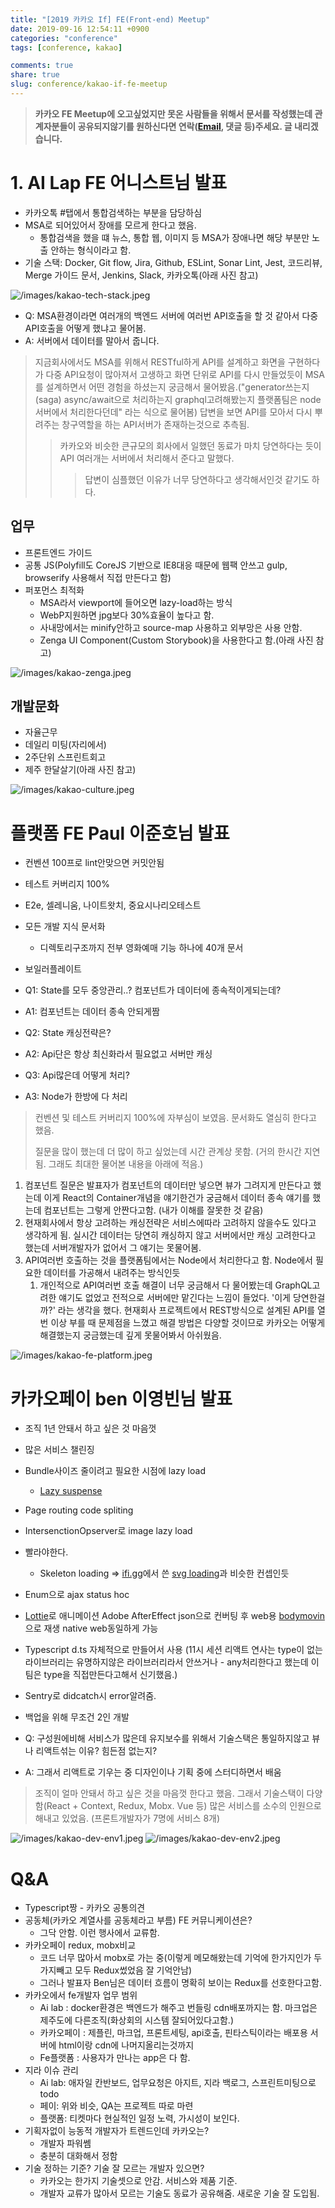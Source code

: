 ```yaml
---
title: "[2019 카카오 If] FE(Front-end) Meetup"
date: 2019-09-16 12:54:11 +0900
categories: "conference"
tags: [conference, kakao]

comments: true
share: true
slug: conference/kakao-if-fe-meetup
---
```


> **카카오 FE Meetup에 오고싶었지만 못온 사람들을 위해서 문서를 작성했는데 관계자분들이 공유되지않기를 원하신다면 연락(<a href="mailto:email@qvil.dev">Email</a>, 댓글 등)주세요. 글 내리겠습니다.**

# 1. AI Lap FE 어니스트님 발표

- 카카오톡 #탭에서 통합검색하는 부분을 담당하심
- MSA로 되어있어서 장애를 모르게 한다고 했음.
  - 통합검색을 했을 떄 뉴스, 통합 웹, 이미지 등 MSA가 장애나면 해당 부분만 노출 안하는 형식이라고 함.
- 기술 스택: Docker, Git flow, Jira, Github, ESLint, Sonar Lint, Jest, 코드리뷰, Merge 가이드 문서, Jenkins, Slack, 카카오톡(아래 사진 참고)

![/images/kakao-tech-stack.jpeg](/images/kakao-tech-stack.jpeg)

- Q: MSA환경이라면 여러개의 백엔드 서버에 여러번 API호출을 할 것 같아서 다중 API호출을 어떻게 했냐고 물어봄.
- A: 서버에서 데이터를 말아서 줍니다.

> 지금회사에서도 MSA를 위해서 RESTful하게 API를 설계하고 화면을 구현하다가 다중 API요청이 많아져서 고생하고 화면 단위로 API를 다시 만들었듯이 MSA를 설계하면서 어떤 경험을 하셨는지 궁금해서 물어봤음.("generator쓰는지(saga) async/await으로 처리하는지 graphql고려해봤는지 플랫폼팀은 node서버에서 처리한다던데" 라는 식으로 물어봄) 답변을 보면 API를 모아서 다시 뿌려주는 창구역할을 하는 API서버가 존재하는것으로 추측됨.
>
> > 카카오와 비슷한 큰규모의 회사에서 일했던 동료가 마치 당연하다는 듯이 API 여러개는 서버에서 처리해서 준다고 말했다.
> >
> > > 답변이 심플했던 이유가 너무 당연하다고 생각해서인것 같기도 하다.

## 업무

- 프론트엔드 가이드
- 공통 JS(Polyfill도 CoreJS 기반으로 IE8대응 때문에 웹팩 안쓰고 gulp, browserify 사용해서 직접 만든다고 함)
- 퍼포먼스 최적화
  - MSA라서 viewport에 들어오면 lazy-load하는 방식
  - WebP지원하면 jpg보다 30%효율이 높다고 함.
  - 사내망에서는 minify안하고 source-map 사용하고 외부망은 사용 안함.
  - Zenga UI Component(Custom Storybook)을 사용한다고 함.(아래 사진 참고)

![/images/kakao-zenga.jpeg](/images/kakao-zenga.jpeg)

## 개발문화

- 자율근무
- 데일리 미팅(자리에서)
- 2주단위 스프린트회고
- 제주 한달살기(아래 사진 참고)

![/images/kakao-culture.jpeg](/images/kakao-culture.jpeg)

# 플랫폼 FE Paul 이준호님 발표

- 컨벤션 100프로 lint안맞으면 커밋안됨
- 테스트 커버리지 100%
- E2e, 셀레니움, 나이트왓치, 중요시나리오테스트
- 모든 개발 지식 문서화
  - 디렉토리구조까지 전부 영화예매 기능 하나에 40개 문서
- 보일러플레이트

- Q1: State를 모두 중앙관리..? 컴포넌트가 데이터에 종속적이게되는데?
- A1: 컴포넌트는 데이터 종속 안되게짬
- Q2: State 캐싱전략은?
- A2: Api단은 항상 최신화라서 필요없고 서버만 캐싱
- Q3: Api많은데 어떻게 처리?
- A3: Node가 한방에 다 처리

> 컨벤션 및 테스트 커버리지 100%에 자부심이 보였음. 문서화도 열심히 한다고 했음.
>
> 질문을 많이 했는데 더 많이 하고 싶었는데 시간 관계상 못함. (거의 한시간 지연됨. 그래도 최대한 물어본 내용을 아래에 적음.)

1. 컴포넌트 질문은 발표자가 컴포넌트의 데이터만 넣으면 뷰가 그려지게 만든다고 했는데 이게 React의 Container개념을 얘기한건가 궁금해서 데이터 종속 얘기를 했는데 컴포넌트는 그렇게 안짠다고함. (내가 이해를 잘못한 것 같음)
1. 현재회사에서 항상 고려하는 캐싱전략은 서비스에따라 고려하지 않을수도 있다고 생각하게 됨. 실시간 데이터는 당연히 캐싱하지 않고 서버에서만 캐싱 고려한다고 했는데 서버개발자가 없어서 그 얘기는 못물어봄.
1. API여러번 호출하는 것을 플랫폼팀에서는 Node에서 처리한다고 함. Node에서 필요한 데이터를 가공해서 내려주는 방식인듯
   1. 개인적으로 API여러번 호출 해결이 너무 궁금해서 다 물어봤는데 GraphQL고려한 얘기도 없었고 전적으로 서버에만 맡긴다는 느낌이 들었다. '이게 당연한걸까?' 라는 생각을 했다. 현재회사 프로젝트에서 REST방식으로 설계된 API를 열번 이상 부를 때 문제점을 느꼈고 해결 방법은 다양할 것이므로 카카오는 어떻게 해결했는지 궁금했는데 깊게 못물어봐서 아쉬웠음.

![/images/kakao-fe-platform.jpeg](/images/kakao-fe-platform.jpeg)

# 카카오페이 ben 이영빈님 발표

- 조직 1년 안돼서 하고 싶은 것 마음껏
- 많은 서비스 챌린징
- Bundle사이즈 줄이려고 필요한 시점에 lazy load
  - [Lazy suspense](https://reactjs.org/docs/code-splitting.html#reactlazy)
- Page routing code spliting
- IntersenctionOpserver로 image lazy load
- 빨라야한다.
  - Skeleton loading => [ifi.gg](http://ifi.gg/)에서 쓴 [svg loading](http://danilowoz.com/create-content-loader/)과 비슷한 컨셉인듯
- Enum으로 ajax status hoc
- [Lottie](https://airbnb.design/lottie/)로 애니메이션 Adobe AfterEffect json으로 컨버팅 후 web용 [bodymovin](https://github.com/airbnb/lottie-web)으로 재생 native web동일하게 가능
- Typescript d.ts 자체적으로 만들어서 사용 (11시 세션 리액트 연사는 type이 없는 라이브러리는 유명하지않은 라이브러리라서 안쓰거나 - any처리한다고 했는데 이 팀은 type을 직접만든다고해서 신기했음.)
- Sentry로 didcatch시 error알려줌.
- 백업을 위해 무조건 2인 개발

- Q: 구성원에비해 서비스가 많은데 유지보수를 위해서 기술스택은 통일하지않고 뷰나 리액트섞는 이유? 힘든점 없는지?
- A: 그래서 리액트로 기우는 중 디자인이나 기획 중에 스터디하면서 배움

> 조직이 얼마 안돼서 하고 싶은 것을 마음껏 한다고 했음. 그래서 기술스택이 다양함(React + Context, Redux, Mobx. Vue 등)
> 많은 서비스를 소수의 인원으로 해내고 있었음. (프론트개발자가 7명에 서비스 8개)

![/images/kakao-dev-env1.jpeg](/images/kakao-dev-env1.jpeg)
![/images/kakao-dev-env2.jpeg](/images/kakao-dev-env2.jpeg)

# Q&A

- Typescript짱 - 카카오 공통의견
- 공동체(카카오 계열사를 공동체라고 부름) FE 커뮤니케이션은?
  - 그닥 안함. 이런 행사에서 교류함.
- 카카오페이 redux, mobx비교
  - 코드 너무 많아서 mobx로 가는 중(이렇게 메모해왔는데 기억에 한가지인가 두가지빼고 모두 Redux썼었음 잘 기억안남)
  - 그러나 발표자 Ben님은 데이터 흐름이 명확히 보이는 Redux를 선호한다고함.
- 카카오에서 fe개발자 업무 범위
  - Ai lab : docker환경은 백엔드가 해주고 번들링 cdn배포까지는 함. 마크업은 제주도에 다른조직(화상회의 시스템 잘되어있다고함.)
  - 카카오페이 : 제플린, 마크업, 프론트세팅, api호출, 핀타스틱이라는 배포용 서버에 html이랑 cdn에 나머지올리는것까지
  - Fe플랫폼 : 사용자가 만나는 app은 다 함.
- 지라 이슈 관리
  - Ai lab: 애자일 칸반보드, 업무요청은 아지트, 지라 백로그, 스프린트미팅으로 todo
  - 페이: 위와 비슷, QA는 프로젝트 따로 마련
  - 플랫폼: 티켓마다 현실적인 일정 노력, 가시성이 보인다.
- 기획자없이 능동적 개발자가 트렌드인데 카카오는?
  - 개발자 파워쎔
  - 충분히 대화해서 정함
- 기술 정하는 기준? 기술 잘 모르는 개발자 있으면?
  - 카카오는 한가지 기술셋으로 안감. 서비스와 제품 기준.
  - 개발자 교류가 많아서 모르는 기술도 동료가 공유해줌. 새로운 기술 잘 도입됨.
